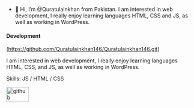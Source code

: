 - 👋 Hi, I’m @Quratulainkhan from Pakistan. I am interested in web development, I really enjoy learning languages HTML, CSS and JS, as well as working in WordPress.
#### Development
(https://github.com/Quratulainkhan146/Quratulainkhan146.git)

I am interested in web development, I really enjoy learning languages HTML, CSS, and JS, as well as working in WordPress.

Skills:  JS / HTML / CSS


<img src='C:\Users\abc\Pictures\311517763_6191759454174575_4438985669061627687_n.jpg' alt='github' height='40' width='60'>



 

